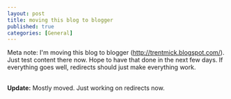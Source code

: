 ```yaml
---
layout: post
title: moving this blog to blogger
published: true
categories: [General]
---
```


<p>Meta note: I'm moving this blog to blogger (<a href="http://trentmick.blogspot.com/">http://trentmick.blogspot.com/</a>). Just test content there now. Hope to have that done in the next few days. If everything goes well, redirects should just make everything work.</p><br />
<b>Update:</b> Mostly moved. Just working on redirects now.
